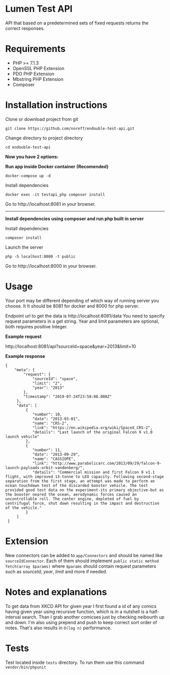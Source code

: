 # Lumen Test API

API that based on a predetermined sets of fixed requests returns the correct responses.

# Requirements

- PHP >= 7.1.3
- OpenSSL PHP Extension
- PDO PHP Extension
- Mbstring PHP Extension
- Composer

# Installation instructions

Clone or download project from git

`git clone https://github.com/noreff/endouble-test-api.git`

Change directory to project directory

`cd endouble-test-api`

**Now you have 2 options:**

**Run app inside Docker container** **(Recomended)**

`docker-compose up -d`

Install dependencies

`docker exec -it testapi_php composer install`

Go to http://localhost:8081 in your browser.

___

**Install dependencies using composer and run php built in server**

Install dependencies 

`composer install`

Launch the server

`php -S localhost:8000 -t public`

Go to http://localhost:8000 in your browser.



# Usage

Your port may be different depending of which way of running server you choose. It It should be 8081 for docker and 8000 for php server.

Endpoint url to get the data is http://localhost:8081/data
You need to specify request parameters in a get string. Year and limit parameters are optional, both requires positive Integer.


**Example request**

http://localhost:8081/api?sourceId=space&year=2013&limit=10

**Example response**

```
{
    "meta": {
        "request": {
            "sourceId": "space",
            "limit": "2",
            "year": "2013"
        },
        "timestamp": "2019-07-24T23:58:08.000Z"
     },
     "data": [
         {
            "number": 10,
            "date": "2013-03-01",
            "name": "CRS-2",
            "link": "https://en.wikipedia.org/wiki/SpaceX_CRS-2",
            "details": "Last launch of the original Falcon 9 v1.0 launch vehicle"
         },
         {
            "number": 11,
            "date": "2013-09-29",
            "name": "CASSIOPE",
            "link": "http://www.parabolicarc.com/2013/09/29/falcon-9-launch-payloads-orbit-vandenberg/",
            "details": "Commercial mission and first Falcon 9 v1.1 flight, with improved 13-tonne to LEO capacity. Following second-stage separation from the first stage, an attempt was made to perform an ocean touchdown test of the discarded booster vehicle. The test provided good test data on the experiment-its primary objective-but as the booster neared the ocean, aerodynamic forces caused an uncontrollable roll. The center engine, depleted of fuel by centrifugal force, shut down resulting in the impact and destruction of the vehicle."
         }
     ]
 }
 ```
 
 # Extension
 
New connectors can be added to `app/Connectors` and should be named like `sourceIdConnector`. Each of them should implement ```public static method fetch(array $params)``` where ```$params``` should contain request parameters such as *sourceId*, *year*, *limit* and more if needed.

# Notes and explanations

To get data from XKCD API for given year I first found a id of any comics having given year using recursive function, which is in a nutshell is a half-interval search. Than I grab another comicses just by checking neibourth up and down. I'm also using prepend and push to keep correct sort order of notes. That's also results in `O(log n)` performance.‎

# Tests

Test located inside `tests` directory. To run them use this command `vendor/bin/phpunit`

